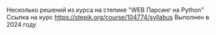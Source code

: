 Несколько решений из курса на степике "WEB Парсинг на Python"
Ссылка на курс https://stepik.org/course/104774/syllabus
Выполнен в 2024 году
